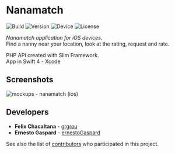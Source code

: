 # Nanamatch
![Build](https://img.shields.io/badge/build-passing-green.svg)
![Version](https://img.shields.io/badge/version-1.0.2-orange.svg)
![Device](https://img.shields.io/badge/device-iOS-ff69b4.svg)
![License](https://img.shields.io/badge/license-GPLv3-blue.svg)

<i>Nanamatch application for iOS devices.</i><br>
Find a nanny near your location, look at the rating, request and rate.<br>

PHP API created with Slim Framework.<br>
App in Swift 4 - Xcode

## Screenshots

![mockups - nanamatch (ios)](https://github.com/grgrou/nanamatch/blob/master/mockups%20-%20nanamatch.jpeg)

## Developers

* **Felix Chacaltana** - [grgrou](https://github.com/grgrou)
* **Ernesto Gaspard**  - [ernestoGaspard](https://github.com/ernestoGaspard)

See also the list of [contributors](https://github.com/grgrou/nanamatch/contributors) who participated in this project.
